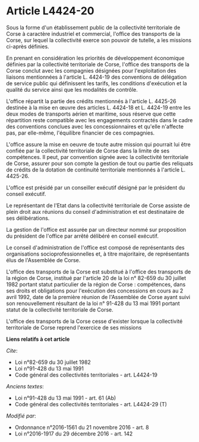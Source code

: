 # Article L4424-20

Sous la forme d'un établissement public de la collectivité territoriale de Corse à caractère industriel et commercial,
l'office des transports de la Corse, sur lequel la collectivité exerce son pouvoir de tutelle, a les missions ci-après
définies.

En prenant en considération les priorités de développement économique définies par la collectivité territoriale de Corse,
l'office des transports de la Corse conclut avec les compagnies désignées pour l'exploitation des liaisons mentionnées à
l'article L. 4424-19 des conventions de délégation de service public qui définissent les tarifs, les conditions d'exécution
et la qualité du service ainsi que les modalités de contrôle.

L'office répartit la partie des crédits mentionnés à l'article L. 4425-26 destinée à la mise en œuvre des articles L. 4424-18
et L. 4424-19 entre les deux modes de transports aérien et maritime, sous réserve que cette répartition reste compatible avec
les engagements contractés dans le cadre des conventions conclues avec les concessionnaires et qu'elle n'affecte pas, par
elle-même, l'équilibre financier de ces compagnies.

L'office assure la mise en oeuvre de toute autre mission qui pourrait lui être confiée par la collectivité territoriale de
Corse dans la limite de ses compétences. Il peut, par convention signée avec la collectivité territoriale de Corse, assurer
pour son compte la gestion de tout ou partie des reliquats de crédits de la dotation de continuité territoriale mentionnés à
l'article L. 4425-26.

L'office est présidé par un conseiller exécutif désigné par le président du conseil exécutif.

Le représentant de l'Etat dans la collectivité territoriale de Corse assiste de plein droit aux réunions du conseil
d'administration et est destinataire de ses délibérations.

La gestion de l'office est assurée par un directeur nommé sur proposition du président de l'office par arrêté délibéré en
conseil exécutif.

Le conseil d'administration de l'office est composé de représentants des organisations socioprofessionnelles et, à titre
majoritaire, de représentants élus de l'Assemblée de Corse.

L'office des transports de la Corse est substitué à l'office des transports de la région de Corse, institué par l'article 20
de la loi n° 82-659 du 30 juillet 1982 portant statut particulier de la région de Corse : compétences, dans ses droits et
obligations pour l'exécution des concessions en cours au 2 avril 1992, date de la première réunion de l'Assemblée de Corse
ayant suivi son renouvellement résultant de la loi n° 91-428 du 13 mai 1991 portant statut de la collectivité territoriale de
Corse.

L'office des transports de la Corse cesse d'exister lorsque la collectivité territoriale de Corse reprend l'exercice de ses
missions

**Liens relatifs à cet article**

_Cite_:

  - Loi n°82-659 du 30 juillet 1982
  - Loi n°91-428 du 13 mai 1991
  - Code général des collectivités territoriales - art. L4424-19

_Anciens textes_:

  - Loi n°91-428 du 13 mai 1991 - art. 61 (Ab)
  - Code général des collectivités territoriales - art. L4424-29 (T)

_Modifié par_:

  - Ordonnance n°2016-1561 du 21 novembre 2016 - art. 8
  - Loi n°2016-1917 du 29 décembre 2016 - art. 142
